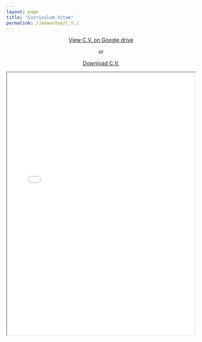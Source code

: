 ```yaml
---
layout: page
title: "Curriculum Vitae"
permalink: /JaewonYoo/C.V./
---
```


<p align="center">
<a href="http://bit.ly/2ItYuUI" target="_blank"> View C.V. on Google drive</a>
</p>

<p align="center">
  or
</p>

<p align="center">
  <a href="https://bit.ly/2O4zPXC" target="_blank">Download C.V.</a>
</p>

<p align="center">
<iframe src="190415_Jaewon Yoo_CV.pdf" width="500" height="700">
</p>

